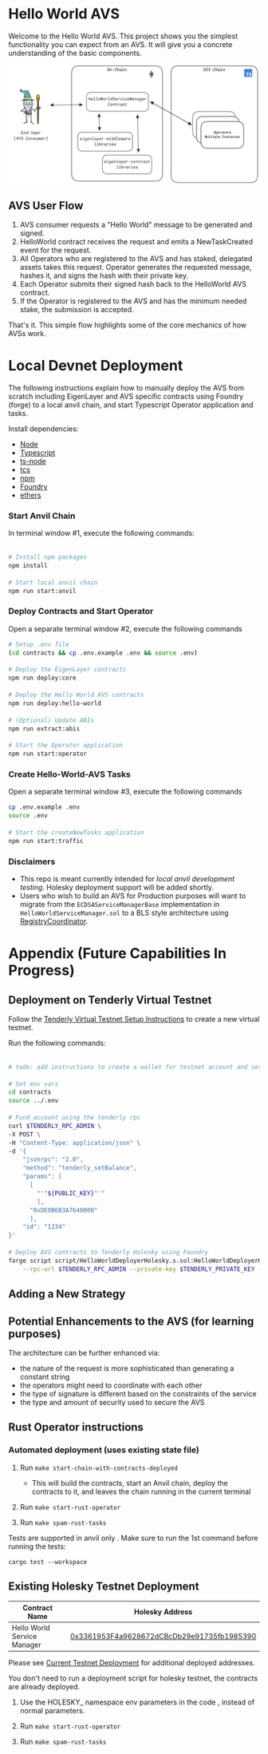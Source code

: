 # Hello World AVS

Welcome to the Hello World AVS. This project shows you the simplest functionality you can expect from an AVS. It will give you a concrete understanding of the basic components.

![hello-world-png](./assets/hello-world-diagramv2.png)

## AVS User Flow

1) AVS consumer requests a "Hello World" message to be generated and signed.
2) HelloWorld contract receives the request and emits a NewTaskCreated event for the request.
3) All Operators who are registered to the AVS and has staked, delegated assets takes this request. Operator generates the requested message, hashes it, and signs the hash with their private key.
4) Each Operator submits their signed hash back to the HelloWorld AVS contract.
5) If the Operator is registered to the AVS and has the minimum needed stake, the submission is accepted.

That's it. This simple flow highlights some of the core mechanics of how AVSs work.

# Local Devnet Deployment

The following instructions explain how to manually deploy the AVS from scratch including EigenLayer and AVS specific contracts using Foundry (forge) to a local anvil chain, and start Typescript Operator application and tasks.

Install dependencies:

- [Node](https://nodejs.org/en/download/)
- [Typescript](https://www.typescriptlang.org/download)
- [ts-node](https://www.npmjs.com/package/ts-node)
- [tcs](https://www.npmjs.com/package/tcs#installation)
- [npm](https://docs.npmjs.com/downloading-and-installing-node-js-and-npm)
- [Foundry](https://getfoundry.sh/)
- [ethers](https://www.npmjs.com/package/ethers)

### Start Anvil Chain

In terminal window #1, execute the following commands:

```sh

# Install npm packages
npm install

# Start local anvil chain
npm run start:anvil
```

### Deploy Contracts and Start Operator

Open a separate terminal window #2, execute the following commands

```sh
# Setup .env file
(cd contracts && cp .env.example .env && source .env)

# Deploy the EigenLayer contracts
npm run deploy:core

# Deploy the Hello World AVS contracts
npm run deploy:hello-world

# (Optional) Update ABIs
npm run extract:abis

# Start the Operator application
npm run start:operator

```

### Create Hello-World-AVS Tasks

Open a separate terminal window #3, execute the following commands

```sh
cp .env.example .env
source .env

# Start the createNewTasks application 
npm run start:traffic
```

### Disclaimers

- This repo is meant currently intended for _local anvil development testing_. Holesky deployment support will be added shortly.
- Users who wish to build an AVS for Production purposes will want to migrate from the `ECDSAServiceManagerBase` implementation in `HelloWorldServiceManager.sol` to a BLS style architecture using [RegistryCoordinator](https://github.com/Layr-Labs/eigenlayer-middleware/blob/dev/docs/RegistryCoordinator.md).

  

# Appendix (Future Capabilities In Progress)

## Deployment on Tenderly Virtual Testnet

Follow the [Tenderly Virtual Testnet Setup Instructions](https://docs.tenderly.co/virtual-testnets/quickstart) to create a new virtual testnet.

Run the following commands:

```sh

# todo: add instructions to create a wallet for testnet account and set private key in .env holesky vars

# Set env vars
cd contracts
source ../.env

# Fund account using the tenderly rpc
curl $TENDERLY_RPC_ADMIN \
-X POST \
-H "Content-Type: application/json" \
-d '{
    "jsonrpc": "2.0",
    "method": "tenderly_setBalance",
    "params": [
      [
        "'"${PUBLIC_KEY}"'"
        ],
      "0xDE0B6B3A7640000"
      ],
    "id": "1234"
}'

# Deploy AVS contracts to Tenderly Holesky using Foundry
forge script script/HelloWorldDeployerHolesky.s.sol:HelloWorldDeployerHolesky \
    --rpc-url $TENDERLY_RPC_ADMIN --private-key $TENDERLY_PRIVATE_KEY --broadcast -vvv debug
```

## Adding a New Strategy

## Potential Enhancements to the AVS (for learning purposes)

The architecture can be further enhanced via:

- the nature of the request is more sophisticated than generating a constant string
- the operators might need to coordinate with each other
- the type of signature is different based on the constraints of the service
- the type and amount of security used to secure the AVS



## Rust Operator instructions

### Automated deployment (uses existing state file)

1. Run `make start-chain-with-contracts-deployed`
    - This will build the contracts, start an Anvil chain, deploy the contracts to it, and leaves the chain running in the current terminal

2. Run `make start-rust-operator`

3. Run `make spam-rust-tasks`

Tests are supported in anvil only . Make sure to run the 1st command before running the  tests:

```
cargo test --workspace
```

## Existing Holesky Testnet Deployment

| Contract Name               | Holesky Address                                   |
| -------------               | -------------                                     |
| Hello World Service Manager | [0x3361953F4a9628672dCBcDb29e91735fb1985390](https://holesky.etherscan.io/address/0x3361953F4a9628672dCBcDb29e91735fb1985390)    |

Please see [Current Testnet Deployment](https://github.com/Layr-Labs/eigenlayer-contracts?tab=readme-ov-file#current-testnet-deployment) for additional deployed addresses.

You don't need to run a deployment script for holesky testnet, the contracts are already deployed.

1. Use the HOLESKY_ namespace env parameters in the code , instead of normal parameters.

2. Run `make start-rust-operator`

3. Run `make spam-rust-tasks`
